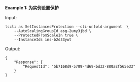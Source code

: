 **Example 1: 为实例设置保护**



Input: 

```
tccli as SetInstancesProtection --cli-unfold-argument  \
    --AutoScalingGroupId asg-2umy3jbd \
    --ProtectedFromScaleIn true \
    --InstanceIds ins-b2d33ywt
```

Output: 
```
{
    "Response": {
        "RequestId": "5b7168d9-5709-4d69-bd32-880a2f565e33"
    }
}
```


